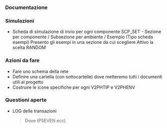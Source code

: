 ### Documentazione
### Simulazioni
- Scheda di simulazione di invio per ogni componente
  SCP_SET - Sezione per componente / Subsezione per ambiente / Esempio (Tipo scheda esempi)
  Presento gli esempi in una sezione da cui scegliere
  Attivo la scelta RANDOM
### Azioni da fare
- Fare uno schema della rete
- Definire una cartella (con sottocartelle) dove metteremo tutti i documenti utili al progetto
- Costruire le icone specifiche per ogni V2PHTIP e V2PHENV

### Questioni aperte
- LOG delle transazioni
  > Dove (P5EVEN ecc)
